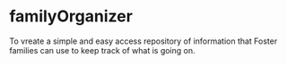 # familyOrganizer
To vreate a simple and easy access repository of information that Foster families can use to keep track of what is going on. 
